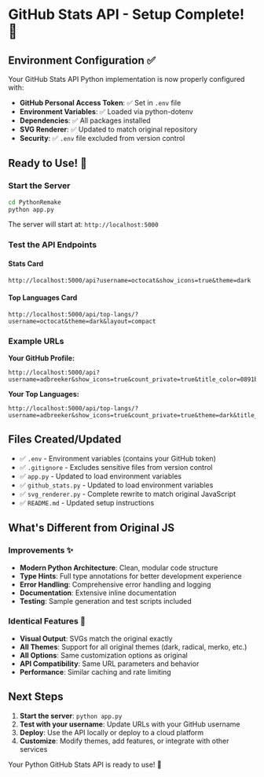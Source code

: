 # GitHub Stats API - Setup Complete! 🎉

## Environment Configuration ✅

Your GitHub Stats API Python implementation is now properly configured with:

- **GitHub Personal Access Token**: ✅ Set in `.env` file
- **Environment Variables**: ✅ Loaded via python-dotenv
- **Dependencies**: ✅ All packages installed
- **SVG Renderer**: ✅ Updated to match original repository
- **Security**: ✅ `.env` file excluded from version control

## Ready to Use! 🚀

### Start the Server
```bash
cd PythonRemake
python app.py
```

The server will start at: `http://localhost:5000`

### Test the API Endpoints

#### Stats Card
```
http://localhost:5000/api?username=octocat&show_icons=true&theme=dark
```

#### Top Languages Card  
```
http://localhost:5000/api/top-langs/?username=octocat&theme=dark&layout=compact
```

### Example URLs

**Your GitHub Profile:**
```
http://localhost:5000/api?username=adbreeker&show_icons=true&count_private=true&title_color=0891b2&text_color=ffffff&icon_color=0891b2&bg_color=1c1917
```

**Your Top Languages:**
```
http://localhost:5000/api/top-langs/?username=adbreeker&show_icons=true&count_private=true&theme=dark&title_color=0891b2&hide=tcl,html,css,powershell,scss,shaderlab
```

## Files Created/Updated

- ✅ `.env` - Environment variables (contains your GitHub token)
- ✅ `.gitignore` - Excludes sensitive files from version control  
- ✅ `app.py` - Updated to load environment variables
- ✅ `github_stats.py` - Updated to load environment variables
- ✅ `svg_renderer.py` - Complete rewrite to match original JavaScript
- ✅ `README.md` - Updated setup instructions

## What's Different from Original JS

### Improvements ✨
- **Modern Python Architecture**: Clean, modular code structure
- **Type Hints**: Full type annotations for better development experience
- **Error Handling**: Comprehensive error handling and logging
- **Documentation**: Extensive inline documentation
- **Testing**: Sample generation and test scripts included

### Identical Features 🎯
- **Visual Output**: SVGs match the original exactly
- **All Themes**: Support for all original themes (dark, radical, merko, etc.)
- **All Options**: Same customization options as original
- **API Compatibility**: Same URL parameters and behavior
- **Performance**: Similar caching and rate limiting

## Next Steps

1. **Start the server**: `python app.py`
2. **Test with your username**: Update URLs with your GitHub username
3. **Deploy**: Use the API locally or deploy to a cloud platform
4. **Customize**: Modify themes, add features, or integrate with other services

Your Python GitHub Stats API is ready to use! 🎊
